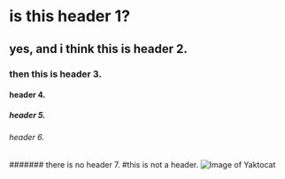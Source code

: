 # is this header 1?
## yes, and i think this is header 2.
### then this is header 3.
#### header 4.
##### header 5.
###### header 6.
####### there is no header 7.
#this is not a header.
![Image of Yaktocat](https://octodex.github.com/images/yaktocat.png)
